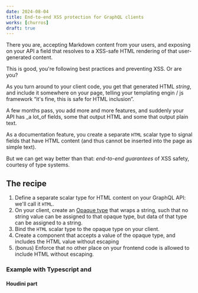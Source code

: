 ```yaml
---
date: 2024-08-04
title: End-to-end XSS protection for GraphQL clients
works: [churros]
draft: true
---
```


There you are, accepting Markdown content from your users, and exposing on your API a field that resolves to a XSS-safe HTML rendering of that user-generated content.

This is good, you're following best practices and preventing XSS. Or are you?

As you turn around to your client code, you get that generated HTML _string_, and include it somewhere on your page, telling your templating engin / js framework “it's fine, this is safe for HTML inclusion”.

A few months pass, you add more and more features, and suddenly your API has \_a lot_of fields, some that output HTML and some that output plain text.

As a documentation feature, you create a separate `HTML` scalar type to signal fields that have HTML content (and thus cannot be inserted into the page as simple text).

But we can get way better than that: _end-to-end guarantees_ of XSS safety, courtesy of type systems.

## The recipe

1. Define a separate scalar type for HTML content on your GraphQL API: we'll call it `HTML`.
2. On your client, create an [Opaque type](https://en.wikipedia.org/wiki/Opaque_data_type) that wraps a string, such that no string value can be assigned to that opaque type, but data of that type can be assigned to a string.
3. Bind the `HTML` scalar type to the opaque type on your client.
4. Create a component that accepts a value of the opaque type, and includes the HTML value without escaping
5. (bonus) Enforce that no other place on your frontend code is allowed to include HTML without escaping.

### Example with Typescript and

#### Houdini part
